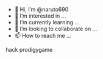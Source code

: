 - 👋 Hi, I’m @naruto690
- 👀 I’m interested in ...
- 🌱 I’m currently learning ...
- 💞️ I’m looking to collaborate on ...
- 📫 How to reach me ...

<!---
naruto690/naruto690 is a ✨ special ✨ repository because its `README.md` (this file) appears on your GitHub profile.
You can click the Preview link to take a look at your changes.
--->hack prodigygame
